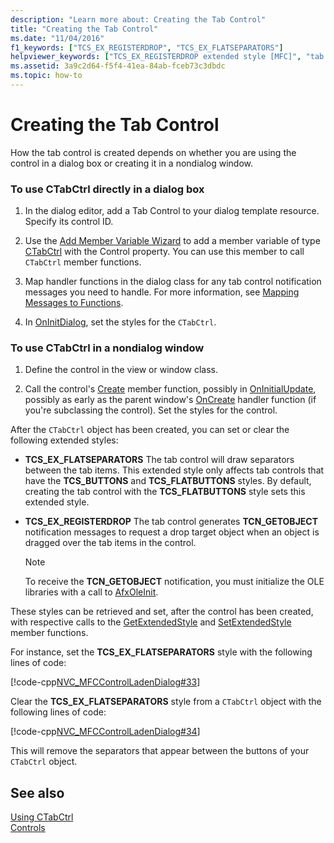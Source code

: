 ```yaml
---
description: "Learn more about: Creating the Tab Control"
title: "Creating the Tab Control"
ms.date: "11/04/2016"
f1_keywords: ["TCS_EX_REGISTERDROP", "TCS_EX_FLATSEPARATORS"]
helpviewer_keywords: ["TCS_EX_REGISTERDROP extended style [MFC]", "tab controls [MFC], creating", "CTabCtrl class [MFC], creating", "TCS_EX_FLATSEPARATORS extended style"]
ms.assetid: 3a9c2d64-f5f4-41ea-84ab-fceb73c3dbdc
ms.topic: how-to
---
```

# Creating the Tab Control

How the tab control is created depends on whether you are using the control in a dialog box or creating it in a nondialog window.

### To use CTabCtrl directly in a dialog box

1. In the dialog editor, add a Tab Control to your dialog template resource. Specify its control ID.

1. Use the [Add Member Variable Wizard](../ide/adding-a-member-variable-visual-cpp.md) to add a member variable of type [CTabCtrl](reference/ctabctrl-class.md) with the Control property. You can use this member to call `CTabCtrl` member functions.

1. Map handler functions in the dialog class for any tab control notification messages you need to handle. For more information, see [Mapping Messages to Functions](reference/mapping-messages-to-functions.md).

1. In [OnInitDialog](reference/cdialog-class.md#oninitdialog), set the styles for the `CTabCtrl`.

### To use CTabCtrl in a nondialog window

1. Define the control in the view or window class.

1. Call the control's [Create](reference/ctabctrl-class.md#create) member function, possibly in [OnInitialUpdate](reference/cview-class.md#oninitialupdate), possibly as early as the parent window's [OnCreate](reference/cwnd-class.md#oncreate) handler function (if you're subclassing the control). Set the styles for the control.

After the `CTabCtrl` object has been created, you can set or clear the following extended styles:

- **TCS_EX_FLATSEPARATORS** The tab control will draw separators between the tab items. This extended style only affects tab controls that have the **TCS_BUTTONS** and **TCS_FLATBUTTONS** styles. By default, creating the tab control with the **TCS_FLATBUTTONS** style sets this extended style.

- **TCS_EX_REGISTERDROP** The tab control generates **TCN_GETOBJECT** notification messages to request a drop target object when an object is dragged over the tab items in the control.

    > [!NOTE]
    >  To receive the **TCN_GETOBJECT** notification, you must initialize the OLE libraries with a call to [AfxOleInit](reference/ole-initialization.md#afxoleinit).

These styles can be retrieved and set, after the control has been created, with respective calls to the [GetExtendedStyle](reference/ctabctrl-class.md#getextendedstyle) and [SetExtendedStyle](reference/ctabctrl-class.md#setextendedstyle) member functions.

For instance, set the **TCS_EX_FLATSEPARATORS** style with the following lines of code:

[!code-cpp[NVC_MFCControlLadenDialog#33](codesnippet/cpp/creating-the-tab-control_1.cpp)]

Clear the **TCS_EX_FLATSEPARATORS** style from a `CTabCtrl` object with the following lines of code:

[!code-cpp[NVC_MFCControlLadenDialog#34](codesnippet/cpp/creating-the-tab-control_2.cpp)]

This will remove the separators that appear between the buttons of your `CTabCtrl` object.

## See also

[Using CTabCtrl](using-ctabctrl.md)<br/>
[Controls](controls-mfc.md)
